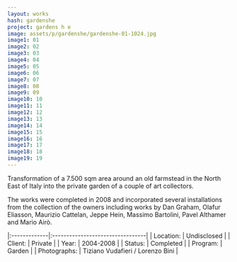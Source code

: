 ```yaml
---
layout: works
hash: gardenshe
project: gardens h e
image: assets/p/gardenshe/gardenshe-01-1024.jpg
image1: 01
image2: 02
image3: 03
image4: 04
image5: 05
image6: 06
image7: 07
image8: 08
image9: 09
image10: 10
image11: 11
image12: 12
image13: 13
image14: 14
image15: 15
image16: 16
image17: 17
image18: 18
image19: 19
---
```


Transformation of a 7.500 sqm area around an old farmstead in the North East of Italy into the private garden of a couple of art collectors.

The works were completed in 2008 and incorporated several installations from the collection of the owners including works by Dan Graham, Olafur Eliasson, Maurizio Cattelan, Jeppe Hein, Massimo Bartolini, Pavel Althamer and Mario Airò.

|:-------------|:---------------------------------|
| Location:    | Undisclosed                      |
| Client:      | Private                          |
| Year:        | 2004-2008                        |
| Status:      | Completed                        |
| Program:     | Garden                           |
| Photographs: | Tiziano Vudafieri / Lorenzo Bini |
